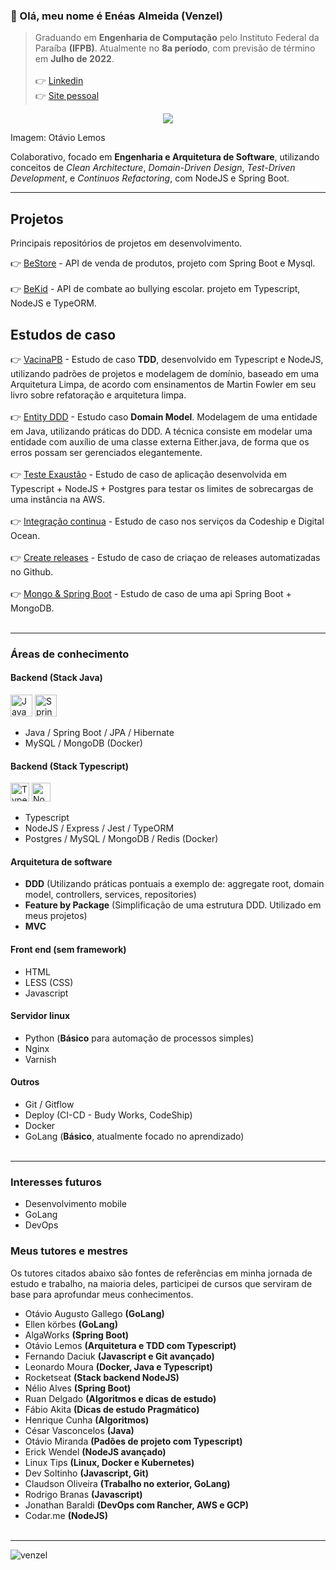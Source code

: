 ### 👋 Olá, meu nome é Enéas Almeida (Venzel)

> Graduando em **Engenharia de Computação** pelo Instituto Federal da Paraíba **(IFPB)**. Atualmente no **8a período**, com previsão de término em **Julho de 2022**. <br /> <br />👉 <a href="https://www.linkedin.com/in/venzel/">Linkedin</a> <br />👉 <a href="http://www.venzel.com.br">Site pessoal</a>

<p align="center"><img src="https://github.com/venzel/venzel/blob/master/images/clean.svg" /></p>

Imagem: Otávio Lemos

Colaborativo, focado em <b>Engenharia e Arquitetura de Software</b>, utilizando conceitos de _Clean Architecture_, _Domain-Driven Design_, _Test-Driven Development_, e _Continuos Refactoring_, com NodeJS e Spring Boot.

<hr>

## Projetos

Principais repositórios de projetos em desenvolvimento.

👉 <a href="https://github.com/venzel/bestore">BeStore</a> - API de venda de produtos, projeto com Spring Boot e Mysql.<br /><br />
👉 <a href="https://github.com/venzel/bekid">BeKid</a> - API de combate ao bullying escolar. projeto em Typescript, NodeJS e TypeORM.<br />

## Estudos de caso

👉 <a href="https://github.com/venzel/vacina_pb">VacinaPB</a> - Estudo de caso **TDD**, desenvolvido em Typescript e NodeJS, utilizando padrões de projetos e modelagem de domínio, baseado em uma Arquitetura Limpa, de acordo com ensinamentos de Martin Fowler em seu livro sobre refatoração e arquitetura limpa.<br /><br />
👉 <a href="https://github.com/venzel/entity_ddd">Entity DDD</a> - Estudo caso **Domain Model**. Modelagem de uma entidade em Java, utilizando práticas do DDD. A técnica consiste em modelar uma entidade com auxílio de uma classe externa Either.java, de forma que os erros possam ser gerenciados elegantemente.<br /><br />
👉 <a href="https://github.com/venzel/teste_exaustao">Teste Exaustão</a> - Estudo de caso de aplicação desenvolvida em Typescript + NodeJS + Postgres para testar os limites de sobrecargas de uma instância na AWS.<br /><br />
👉 <a href="https://github.com/venzel/ci_cd_codeship">Integração continua</a> - Estudo de caso nos serviços da Codeship e Digital Ocean.<br /><br />
👉 <a href="https://github.com/venzel/create_releases">Create releases</a> - Estudo de caso de criaçao de releases automatizadas no Github.<br /><br />
👉 <a href="https://github.com/venzel/mongo_spring">Mongo & Spring Boot</a> - Estudo de caso de uma api Spring Boot + MongoDB.<br /><br />

<hr>

### Áreas de conhecimento

#### Backend (Stack Java)

<p align="left">
  <img src="https://cdn.worldvectorlogo.com/logos/java-14.svg" alt="Java" title="Java" width="35" height="35" /> 
  <img src="https://cdn.worldvectorlogo.com/logos/spring-3.svg" alt="Spring" title="Spring" width="35" height="35" />
</p>

-   Java / Spring Boot / JPA / Hibernate
-   MySQL / MongoDB (Docker)

#### Backend (Stack Typescript)

<p align="left">
  <img src="https://cdn.worldvectorlogo.com/logos/typescript.svg" alt="Typescript" title="Typescript" width="30" height="30" /> 
  <img src="https://cdn.worldvectorlogo.com/logos/nodejs-icon.svg" alt="NodeJS" title="NodeJS" width="30" height="30" />
</p>

-   Typescript
-   NodeJS / Express / Jest / TypeORM
-   Postgres / MySQL / MongoDB / Redis (Docker)

#### Arquitetura de software

-   **DDD** (Utilizando práticas pontuais a exemplo de: aggregate root, domain model, controllers, services, repositories)
-   **Feature by Package** (Simplificação de uma estrutura DDD. Utilizado em meus projetos)
-   **MVC**

#### Front end (sem framework)

-   HTML
-   LESS (CSS)
-   Javascript

#### Servidor linux

-   Python (**Básico** para automação de processos simples)
-   Nginx
-   Varnish

#### Outros

-   Git / Gitflow
-   Deploy (CI-CD - Budy Works, CodeShip)
-   Docker
-   GoLang (**Básico**, atualmente focado no aprendizado)
<br /><br />
<hr>

### Interesses futuros

-   Desenvolvimento mobile
-   GoLang
-   DevOps

### Meus tutores e mestres

Os tutores citados abaixo são fontes de referências em minha jornada de estudo e trabalho, na maioria deles, participei de cursos que serviram de base para aprofundar meus conhecimentos.

-   Otávio Augusto Gallego **(GoLang)**
-   Ellen körbes **(GoLang)**
-   AlgaWorks **(Spring Boot)**
-   Otávio Lemos **(Arquitetura e TDD com Typescript)**
-   Fernando Daciuk **(Javascript e Git avançado)**
-   Leonardo Moura **(Docker, Java e Typescript)**
-   Rocketseat **(Stack backend NodeJS)**
-   Nélio Alves **(Spring Boot)**
-   Ruan Delgado **(Algoritmos e dicas de estudo)**
-   Fábio Akita **(Dicas de estudo Pragmático)**
-   Henrique Cunha **(Algoritmos)**
-   César Vasconcelos **(Java)**
-   Otávio Miranda **(Padões de projeto com Typescript)**
-   Erick Wendel **(NodeJS avançado)**
-   Linux Tips **(Linux, Docker e Kubernetes)**
-   Dev Soltinho **(Javascript, Git)**
-   Claudson Oliveira **(Trabalho no exterior, GoLang)**
-   Rodrigo Branas **(Javascript)**
-   Jonathan Baraldi **(DevOps com Rancher, AWS e GCP)**
-   Codar.me **(NodeJS)**<br /><br />

<hr>

<p align="left"><img src="https://komarev.com/ghpvc/?username=venzel&label=Profile%20views&color=0e75b6&style=flat" alt="venzel" /></p>
